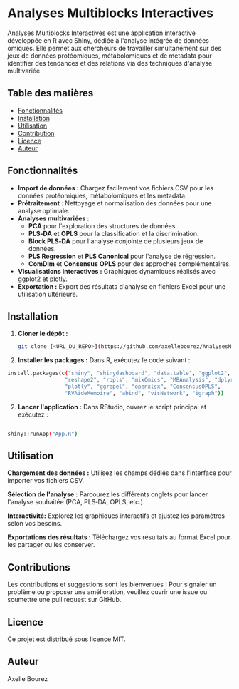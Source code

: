 # Analyses Multiblocks Interactives

Analyses Multiblocks Interactives est une application interactive développée en R avec Shiny, dédiée à l'analyse intégrée de données omiques. Elle permet aux chercheurs de travailler simultanément sur des jeux de données protéomiques, métabolomiques et de metadata pour identifier des tendances et des relations via des techniques d'analyse multivariée.

## Table des matières

- [Fonctionnalités](#fonctionnalités)
- [Installation](#installation)
- [Utilisation](#utilisation)
- [Contribution](#contribution)
- [Licence](#licence)
- [Auteur](#auteur)

## Fonctionnalités

- **Import de données :** Chargez facilement vos fichiers CSV pour les données protéomiques, métabolomiques et les metadata.
- **Prétraitement :** Nettoyage et normalisation des données pour une analyse optimale.
- **Analyses multivariées :**
  - **PCA** pour l'exploration des structures de données.
  - **PLS‑DA** et **OPLS** pour la classification et la discrimination.
  - **Block PLS‑DA** pour l'analyse conjointe de plusieurs jeux de données.
  - **PLS Regression** et **PLS Canonical** pour l'analyse de régression.
  - **ComDim** et **Consensus OPLS** pour des approches complémentaires.
- **Visualisations interactives :** Graphiques dynamiques réalisés avec ggplot2 et plotly.
- **Exportation :** Export des résultats d'analyse en fichiers Excel pour une utilisation ultérieure.

## Installation

1. **Cloner le dépôt :**

   ```bash
   git clone [<URL_DU_REPO>](https://github.com/axellebourez/AnalysesMultiblockInteractives)
    ```
2. **Installer les packages :**
Dans R, exécutez le code suivant :
 ```bash
install.packages(c("shiny", "shinydashboard", "data.table", "ggplot2",
                   "reshape2", "ropls", "mixOmics", "MBAnalysis", "dplyr",
                   "plotly", "ggrepel", "openxlsx", "ConsensusOPLS",
                   "RVAideMemoire", "abind", "visNetwork", "igraph"))
 ```
                   
2. **Lancer l'application :**
Dans RStudio, ouvrez le script principal et exécutez :
```bash

shiny::runApp("App.R")
 ```

## Utilisation 

**Chargement des données :**
Utilisez les champs dédiés dans l'interface pour importer vos fichiers CSV.

**Sélection de l'analyse :**
Parcourez les différents onglets pour lancer l'analyse souhaitée (PCA, PLS‑DA, OPLS, etc.).

**Interactivité:**
Explorez les graphiques interactifs et ajustez les paramètres selon vos besoins.

**Exportations des résultats :**
Téléchargez vos résultats au format Excel pour les partager ou les conserver.

## Contributions
Les contributions et suggestions sont les bienvenues !
Pour signaler un problème ou proposer une amélioration, veuillez ouvrir une issue ou soumettre une pull request sur GitHub.

## Licence
Ce projet est distribué sous licence MIT.

## Auteur
Axelle Bourez
